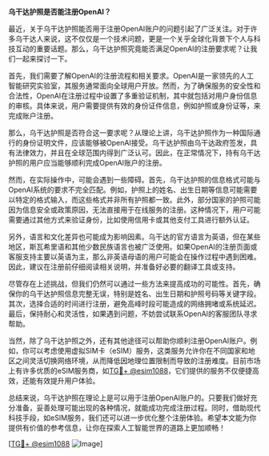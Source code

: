 **乌干达护照是否能注册OpenAI？**

最近，关于乌干达护照能否用于注册OpenAI账户的问题引起了广泛关注。对于许多乌干达人来说，这不仅仅是一个技术问题，更是一个关乎全球化背景下个人与科技互动的重要话题。那么，乌干达护照究竟能否满足OpenAI的注册要求呢？让我们一起来探讨一下。

首先，我们需要了解OpenAI的注册流程和相关要求。OpenAI是一家领先的人工智能研究实验室，其服务通常面向全球用户开放。然而，为了确保服务的安全性和合法性，OpenAI在注册过程中设置了多重验证机制，其中就包括对用户身份信息的审核。具体来说，用户需要提供有效的身份证件信息，例如护照或身份证等，来完成账户注册。

那么，乌干达护照是否符合这一要求呢？从理论上讲，乌干达护照作为一种国际通行的身份证明文件，应该能够被OpenAI接受。乌干达护照由乌干达政府签发，具有法律效力，并且在全球范围内得到广泛认可。因此，在正常情况下，持有乌干达护照的用户应当能够顺利完成OpenAI账户的注册。

然而，在实际操作中，可能会遇到一些障碍。首先，乌干达护照的信息格式可能与OpenAI系统的要求不完全匹配。例如，护照上的姓名、出生日期等信息可能需要以特定的格式输入，而这些格式并非所有护照都一致。此外，部分国家的护照可能因为信息安全或政策原因，无法直接用于在线服务的注册。这种情况下，用户可能需要通过其他方式来验证身份，比如使用信用卡或其他支付工具进行额外认证。

另外，语言和文化差异也可能成为影响因素。乌干达的官方语言为英语，但在某些地区，斯瓦希里语和其他少数民族语言也被广泛使用。如果OpenAI的注册页面或客服支持主要以英语为主，那么非英语母语的用户可能会在操作过程中遇到困难。因此，建议在注册前仔细阅读相关说明，并准备好必要的翻译工具或支持。

尽管存在上述挑战，但我们仍然可以通过一些方法来提高成功的可能性。首先，确保你的乌干达护照信息完整无误，特别是姓名、出生日期和护照号码等关键字段。其次，选择合适的时间进行注册，避免高峰时段可能造成的网络拥堵或系统延迟。最后，保持耐心和灵活性，如果遇到问题，不妨尝试联系OpenAI的客服团队寻求帮助。

当然，除了乌干达护照之外，还有其他途径可以帮助你顺利注册OpenAI账户。例如，你可以考虑使用虚拟SIM卡（eSIM）服务，这类服务允许你在不同国家和地区之间灵活切换网络环境，从而降低因地理位置限制而导致的注册难度。目前市场上有许多优质的eSIM服务商，如[TG💪+ @esim1088](https://t.me/s/esim1088)，它们提供的服务不仅便捷高效，还能有效提升用户体验。

总结来说，乌干达护照在理论上是可以用于注册OpenAI账户的。只要我们做好充分准备，妥善处理可能出现的各种情况，就能成功完成注册过程。同时，借助现代科技手段，如eSIM服务，我们还可以进一步优化整个注册体验。希望本文能为你提供有价值的参考信息，让你在探索人工智能世界的道路上更加顺畅！

[[TG💪+ @esim1088](https://t.me/s/esim1088) ![Image](https://i.postimg.cc/4NQfJmqS/Snipaste-2025-05-13-00-14-12.png)]